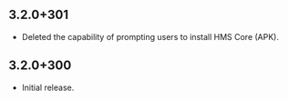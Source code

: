 ## 3.2.0+301

- Deleted the capability of prompting users to install HMS Core (APK).

## 3.2.0+300

- Initial release.
